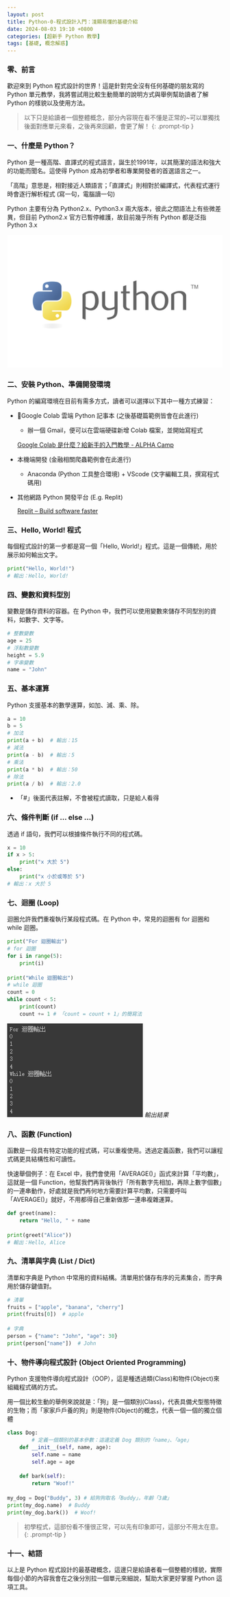 ```yaml
---
layout: post
title: Python-0-程式設計入門：淺顯易懂的基礎介紹
date: 2024-08-03 19:10 +0800
categories: [超新手 Python 教學]
tags: [基礎, 概念解惑]
---
```


### 零、前言

歡迎來到 Python 程式設計的世界！這是針對完全沒有任何基礎的朋友寫的 Python 單元教學，我將嘗試用比較生動簡單的說明方式與舉例幫助讀者了解 Python 的樣貌以及使用方法。

> 以下只是給讀者一個整體概念，部分內容現在看不懂是正常的~可以單獨找後面對應單元來看，之後再來回顧，會更了解！
{: .prompt-tip }

### 一、什麼是 Python？

Python 是一種高階、直譯式的程式語言，誕生於1991年，以其簡潔的語法和強大的功能而聞名。這使得 Python 成為初學者和專業開發者的首選語言之一。

「高階」意思是，相對接近人類語言；「直譯式」則相對於編譯式，代表程式運行時會逐行解析程式 (寫一句，電腦讀一句)

Python 主要有分為 Python2.x、Python3.x 兩大版本，彼此之間語法上有些微差異，但目前 Python2.x 官方已暫停維護，故目前幾乎所有 Python 都是泛指 Python 3.x

![Untitled](/assets/img/post_img/Python-0-程式設計入門：淺顯易懂的基礎介紹%20f4f5613bb0b84a269c7899042f9a7014/Untitled.png)


### 二、安裝 Python、準備開發環境

Python 的編寫環境在目前有需多方式，讀者可以選擇以下其中一種方式練習：

- 🌟Google Colab 雲端 Python 記事本 (之後基礎篇範例皆會在此進行)
    - 辦一個 Gmail，便可以在雲端硬碟新增 Colab 檔案，並開始寫程式
    
    [Google Colab 是什麼？給新手的入門教學 - ALPHA Camp](https://tw.alphacamp.co/blog/google-colab)
    
- 本機端開發 (金融相關爬蟲範例會在此進行)
    - Anaconda (Python 工具整合環境) + VScode (文字編輯工具，撰寫程式碼用)
- 其他網路 Python 開發平台 (E.g. Replit)
    
    [Replit – Build software faster](https://replit.com/)
    

### 三、Hello, World! 程式

每個程式設計的第一步都是寫一個「Hello, World!」程式。這是一個傳統，用於展示如何輸出文字。

```python
print("Hello, World!")
# 輸出：Hello, World!
```

### 四、變數和資料型別

變數是儲存資料的容器。在 Python 中，我們可以使用變數來儲存不同型別的資料，如數字、文字等。

```python
# 整數變數
age = 25
# 浮點數變數
height = 5.9
# 字串變數
name = "John"
```

### 五、基本運算

Python 支援基本的數學運算，如加、減、乘、除。

```python
a = 10
b = 5
# 加法
print(a + b)  # 輸出：15
# 減法
print(a - b)  # 輸出：5
# 乘法
print(a * b)  # 輸出：50
# 除法
print(a / b)  # 輸出：2.0
```

- 「#」後面代表註解，不會被程式讀取，只是給人看得

### 六、條件判斷 (if … else …)

透過 if 語句，我們可以根據條件執行不同的程式碼。

```python
x = 10
if x > 5:
    print("x 大於 5")
else:
    print("x 小於或等於 5")
# 輸出：x 大於 5
```

### 七、迴圈 (Loop)

迴圈允許我們重複執行某段程式碼。在 Python 中，常見的迴圈有 for 迴圈和 while 迴圈。

```python
print("For 迴圈輸出")
# for 迴圈
for i in range(5):
    print(i)

print("While 迴圈輸出")
# while 迴圈
count = 0
while count < 5:
    print(count)
    count += 1 # 「count = count + 1」的簡寫法
```

![輸出結果](/assets/img/post_img/Python-0-程式設計入門：淺顯易懂的基礎介紹%20f4f5613bb0b84a269c7899042f9a7014/Untitled%201.png)
_輸出結果_

### 八、函數 (Function)

函數是一段具有特定功能的程式碼，可以重複使用。透過定義函數，我們可以讓程式碼更具結構性和可讀性。

快速舉個例子：在 Excel 中，我們會使用「AVERAGE()」函式來計算「平均數」，這就是一個 Function，他幫我們再背後執行「所有數字先相加，再除上數字個數」的一連串動作，好處就是我們再何地方需要計算平均數，只需要呼叫「AVERAGE()」就好，不用都得自己重新做那一連串複雜運算。

```python
def greet(name):
    return "Hello, " + name

print(greet("Alice"))
# 輸出：Hello, Alice
```

### 九、清單與字典 (List / Dict)

清單和字典是 Python 中常用的資料結構。清單用於儲存有序的元素集合，而字典用於儲存鍵值對。

```python
# 清單
fruits = ["apple", "banana", "cherry"]
print(fruits[0])  # apple

# 字典
person = {"name": "John", "age": 30}
print(person["name"])  # John
```

### 十、物件導向程式設計 (Object Oriented Programming)

Python 支援物件導向程式設計（OOP），這是種透過類(Class)和物件(Object)來組織程式碼的方式。

用一個比較生動的舉例來說就是：「狗」是一個類別(Class)，代表具備犬型態特徵的生物；而「家家戶戶養的狗」則是物件(Object)的概念，代表一個一個的獨立個體

```python
class Dog:
        # 定義一個類別的基本參數：這邊定義 Dog 類別的「name」、「age」
    def __init__(self, name, age):
        self.name = name
        self.age = age

    def bark(self):
        return "Woof!"

my_dog = Dog("Buddy", 3) # 給狗狗取名「Buddy」，年齡「3歲」
print(my_dog.name)  # Buddy
print(my_dog.bark())  # Woof!
```

> 初學程式，這部份看不懂很正常，可以先有印象即可，這部分不用太在意。
{: .prompt-tip }

### 十一、結語

以上是 Python 程式設計的最基礎概念，這邊只是給讀者看一個整體的樣貌，實際每個小節的內容我會在之後分別拉一個單元來細說，幫助大家更好掌握 Python 這項工具。